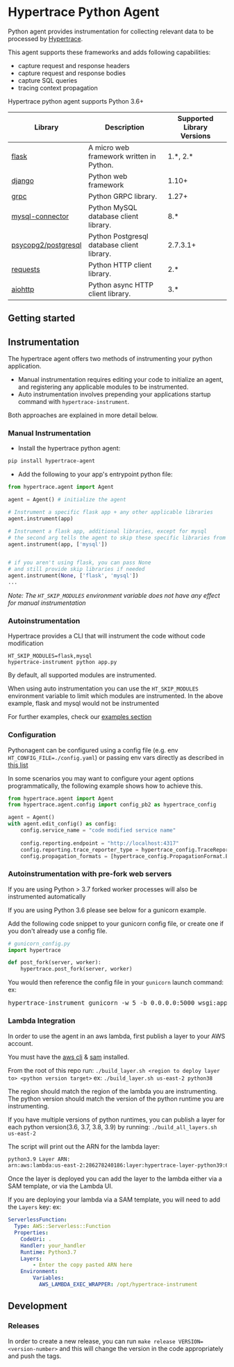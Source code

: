 # Hypertrace Python Agent

Python agent provides instrumentation for collecting relevant data to be processed by [Hypertrace](https://www.hypertrace.org/).

This agent supports these frameworks and adds following capabilities:

- capture request and response headers
- capture request and response bodies
- capture SQL queries
- tracing context propagation


Hypertrace python agent supports Python 3.6+

| Library | Description | Supported Library Versions|
|------|-------------| ---------------|
| [flask](https://flask.palletsprojects.com/en/1.1.x/api)|A micro web framework written in Python.| 1.\*, 2.\*|
| [django](https://docs.djangoproject.com/)|Python web framework | 1.10+|
| [grpc](https://grpc.github.io/grpc/python/)|Python GRPC library.| 1.27+|
| [mysql-connector](https://dev.mysql.com/doc/connector-python/en/)| Python MySQL database client library.| 8.\*|
| [psycopg2/postgresql](https://www.psycopg.org/docs/)|Python Postgresql database client library. | 2.7.3.1+ |
| [requests](https://docs.python-requests.org/en/master/)|Python HTTP client library.| 2.\*|
| [aiohttp](https://docs.aiohttp.org/en/stable/)|Python async HTTP client library.| 3.\*|

## Getting started

## Instrumentation
The hypertrace agent offers two methods of instrumenting your python application.
- Manual instrumentation requires editing your code to initialize an agent, and registering any applicable modules to be instrumented.
- Auto instrumentation involves prepending your applications startup command with `hypertrace-instrument`.

Both approaches are explained in more detail below.

### Manual Instrumentation

- Install the hypertrace python agent:
```bash
pip install hypertrace-agent
```
- Add the following to your app's entrypoint python file:

```python
from hypertrace.agent import Agent

agent = Agent() # initialize the agent

# Instrument a specific flask app + any other applicable libraries
agent.instrument(app)

# Instrument a flask app, additional libraries, except for mysql
# the second arg tells the agent to skip these specific libraries from being instrumented
agent.instrument(app, ['mysql'])


# if you aren't using flask, you can pass None
# and still provide skip libraries if needed
agent.instrument(None, ['flask', 'mysql'])
...
```

_Note: The `HT_SKIP_MODULES` environment variable does not have any effect for manual instrumentation_

### Autoinstrumentation
Hypertrace provides a CLI that will instrument the code without code modification

```
HT_SKIP_MODULES=flask,mysql
hypertrace-instrument python app.py
```

By default, all supported modules are instrumented.

When using auto instrumentation you can use the `HT_SKIP_MODULES` environment variable to limit which modules are instrumented.
In the above example, flask and mysql would not be instrumented

For further examples, check our [examples section](./examples)

### Configuration

Pythonagent can be configured using a config file (e.g. env `HT_CONFIG_FILE=./config.yaml`) or passing env vars directly as described in [this list](https://github.com/hypertrace/agent-config/blob/main/ENV_VARS.md)

In some scenarios you may want to configure your agent options programmatically, the following example shows how to achieve this. 
```python
from hypertrace.agent import Agent
from hypertrace.agent.config import config_pb2 as hypertrace_config

agent = Agent()
with agent.edit_config() as config:
    config.service_name = "code modified service name"
    
    config.reporting.endpoint = "http://localhost:4317"
    config.reporting.trace_reporter_type = hypertrace_config.TraceReporterType.OTLP
    config.propagation_formats = [hypertrace_config.PropagationFormat.B3]
```

### Autoinstrumentation with pre-fork web servers
If you are using Python > 3.7 forked worker processes will also be instrumented automatically

If you are using Python 3.6 please see below for a gunicorn example.

Add the following code snippet to your gunicorn config file, or create one if you don't already use a config file.
```python
# gunicorn_config.py
import hypertrace

def post_fork(server, worker):
    hypertrace.post_fork(server, worker)
```

You would then reference the config file in your `gunicorn` launch command:
ex: 
<pre>
hypertrace-instrument gunicorn -w 5 -b 0.0.0.0:5000 wsgi:app <b>-c gunicorn_config.py</b>
</pre>


### Lambda Integration
In order to use the agent in an aws lambda, first publish a layer to your AWS account. 

You must have the [aws cli](https://aws.amazon.com/cli/) & [sam](https://docs.aws.amazon.com/serverless-application-model/latest/developerguide/serverless-sam-cli-install.html) installed. 

From the root of this repo run: 
`./build_layer.sh <region to deploy layer to> <python version target>`
ex: `./build_layer.sh us-east-2 python38`

The region should match the region of the lambda you are instrumenting.
The python version should match the version of the python runtime you are instrumenting.

If you have multiple versions of python runtimes, you can publish a layer for each python version(3.6, 3.7, 3.8, 3.9)
by running: `./build_all_layers.sh us-east-2`

The script will print out the ARN for the lambda layer:
```bash
python3.9 Layer ARN:
arn:aws:lambda:us-east-2:286278240186:layer:hypertrace-layer-python39:6
```

Once the layer is deployed you can add the layer to the lambda either via a SAM template, or via the Lambda UI. 

If you are deploying your lambda via a SAM template, you will need to add the `Layers` key:
ex: 

```yaml
ServerlessFunction:
  Type: AWS::Serverless::Function
  Properties:
    CodeUri: .
    Handler: your_handler
    Runtime: Python3.7
    Layers:
        - Enter the copy pasted ARN here
    Environment:
        Variables:
          AWS_LAMBDA_EXEC_WRAPPER: /opt/hypertrace-instrument
```

## Development

### Releases

In order to create a new release, you can run `make release VERSION=<version-number>` and this will change the version in the code appropriately and push the tags.
